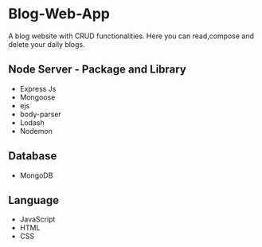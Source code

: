 # Blog-Web-App
A blog website with CRUD functionalities. Here you can read,compose and delete your daily blogs.
## Node Server - Package and Library
<ul>
<li> Express Js
<li> Mongoose
<li> ejs
<li> body-parser
<li> Lodash
<li> Nodemon
</ul>

## Database
<ul> <li> MongoDB</ul>

## Language
<ul>
<li>JavaScript
<li>HTML
<li>CSS
</ul>
